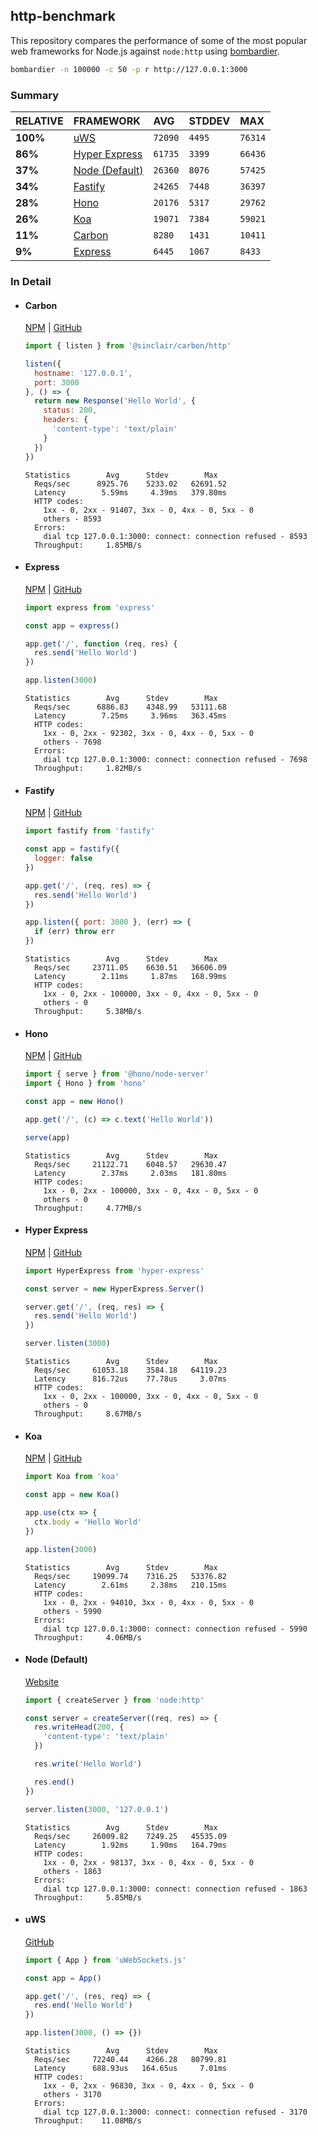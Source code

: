 ## http-benchmark

This repository compares the performance of some of the most popular web frameworks for Node.js against `node:http` using [bombardier](https://github.com/codesenberg/bombardier).

```bash
bombardier -n 100000 -c 50 -p r http://127.0.0.1:3000
```

### Summary

| RELATIVE | FRAMEWORK | AVG | STDDEV | MAX |
| :--- | :--- | :--- | :--- | :--- |
| **100%** | [uWS](#uws) | `72090` | `4495` | `76314` |
| **86%** | [Hyper Express](#hyper-express) | `61735` | `3399` | `66436` |
| **37%** | [Node (Default)](#node-default) | `26360` | `8076` | `57425` |
| **34%** | [Fastify](#fastify) | `24265` | `7448` | `36397` |
| **28%** | [Hono](#hono) | `20176` | `5317` | `29762` |
| **26%** | [Koa](#koa) | `19071` | `7384` | `59021` |
| **11%** | [Carbon](#carbon) | `8280` | `1431` | `10411` |
| **9%** | [Express](#express) | `6445` | `1067` | `8433` |


### In Detail

- #### Carbon
  [NPM](https://npmjs.com/@sinclair/carbon) | [GitHub](https://github.com/sinclairzx81/carbon)
  ```js
  import { listen } from '@sinclair/carbon/http'

  listen({
    hostname: '127.0.0.1',
    port: 3000
  }, () => {
    return new Response('Hello World', {
      status: 200,
      headers: {
        'content-type': 'text/plain'
      }
    })
  })
  ```

  ```
  Statistics        Avg      Stdev        Max
    Reqs/sec      8925.76    5233.02   62691.52
    Latency        5.59ms     4.39ms   379.80ms
    HTTP codes:
      1xx - 0, 2xx - 91407, 3xx - 0, 4xx - 0, 5xx - 0
      others - 8593
    Errors:
      dial tcp 127.0.0.1:3000: connect: connection refused - 8593
    Throughput:     1.85MB/s
  ```

- #### Express
  [NPM](https://npmjs.com/express) | [GitHub](https://github.com/expressjs/express)
  ```js
  import express from 'express'

  const app = express()

  app.get('/', function (req, res) {
    res.send('Hello World')
  })

  app.listen(3000)
  ```

  ```
  Statistics        Avg      Stdev        Max
    Reqs/sec      6886.83    4348.99   53111.68
    Latency        7.25ms     3.96ms   363.45ms
    HTTP codes:
      1xx - 0, 2xx - 92302, 3xx - 0, 4xx - 0, 5xx - 0
      others - 7698
    Errors:
      dial tcp 127.0.0.1:3000: connect: connection refused - 7698
    Throughput:     1.82MB/s
  ```

- #### Fastify
  [NPM](https://npmjs.com/fastify) | [GitHub](https://github.com/fastify/fastify)
  ```js
  import fastify from 'fastify'

  const app = fastify({
    logger: false
  })

  app.get('/', (req, res) => {
    res.send('Hello World')
  })

  app.listen({ port: 3000 }, (err) => {
    if (err) throw err
  })
  ```

  ```
  Statistics        Avg      Stdev        Max
    Reqs/sec     23711.05    6630.51   36606.09
    Latency        2.11ms     1.87ms   168.99ms
    HTTP codes:
      1xx - 0, 2xx - 100000, 3xx - 0, 4xx - 0, 5xx - 0
      others - 0
    Throughput:     5.38MB/s
  ```

- #### Hono
  [NPM](https://npmjs.com/hono) | [GitHub](https://github.com/honojs/hono)
  ```js
  import { serve } from '@hono/node-server'
  import { Hono } from 'hono'

  const app = new Hono()

  app.get('/', (c) => c.text('Hello World'))

  serve(app)
  ```

  ```
  Statistics        Avg      Stdev        Max
    Reqs/sec     21122.71    6048.57   29630.47
    Latency        2.37ms     2.03ms   181.80ms
    HTTP codes:
      1xx - 0, 2xx - 100000, 3xx - 0, 4xx - 0, 5xx - 0
      others - 0
    Throughput:     4.77MB/s
  ```

- #### Hyper Express
  [NPM](https://npmjs.com/hyper-express) | [GitHub](https://github.com/kartikk221/hyper-express)
  ```js
  import HyperExpress from 'hyper-express'

  const server = new HyperExpress.Server()

  server.get('/', (req, res) => {
    res.send('Hello World')
  })

  server.listen(3000)
  ```

  ```
  Statistics        Avg      Stdev        Max
    Reqs/sec     61053.18    3584.18   64119.23
    Latency      816.72us    77.78us     3.07ms
    HTTP codes:
      1xx - 0, 2xx - 100000, 3xx - 0, 4xx - 0, 5xx - 0
      others - 0
    Throughput:     8.67MB/s
  ```

- #### Koa
  [NPM](https://npmjs.com/koa) | [GitHub](https://github.com/koajs/koa)
  ```js
  import Koa from 'koa'

  const app = new Koa()

  app.use(ctx => {
    ctx.body = 'Hello World'
  })

  app.listen(3000)
  ```

  ```
  Statistics        Avg      Stdev        Max
    Reqs/sec     19099.74    7316.25   53376.82
    Latency        2.61ms     2.38ms   210.15ms
    HTTP codes:
      1xx - 0, 2xx - 94010, 3xx - 0, 4xx - 0, 5xx - 0
      others - 5990
    Errors:
      dial tcp 127.0.0.1:3000: connect: connection refused - 5990
    Throughput:     4.06MB/s
  ```

- #### Node (Default)
  [Website](https://nodejs.org/api/http.html)
  ```js
  import { createServer } from 'node:http'

  const server = createServer((req, res) => {
    res.writeHead(200, {
      'content-type': 'text/plain'
    })

    res.write('Hello World')

    res.end()
  })

  server.listen(3000, '127.0.0.1')
  ```

  ```
  Statistics        Avg      Stdev        Max
    Reqs/sec     26009.82    7249.25   45535.09
    Latency        1.92ms     1.90ms   164.79ms
    HTTP codes:
      1xx - 0, 2xx - 98137, 3xx - 0, 4xx - 0, 5xx - 0
      others - 1863
    Errors:
      dial tcp 127.0.0.1:3000: connect: connection refused - 1863
    Throughput:     5.85MB/s
  ```

- #### uWS
  [GitHub](https://github.com/uNetworking/uWebSockets.js)
  ```js
  import { App } from 'uWebSockets.js'

  const app = App()

  app.get('/', (res, req) => {
    res.end('Hello World')
  })

  app.listen(3000, () => {})
  ```

  ```
  Statistics        Avg      Stdev        Max
    Reqs/sec     72240.44    4266.28   80799.81
    Latency      688.93us   164.65us     7.01ms
    HTTP codes:
      1xx - 0, 2xx - 96830, 3xx - 0, 4xx - 0, 5xx - 0
      others - 3170
    Errors:
      dial tcp 127.0.0.1:3000: connect: connection refused - 3170
    Throughput:    11.08MB/s
  ```


